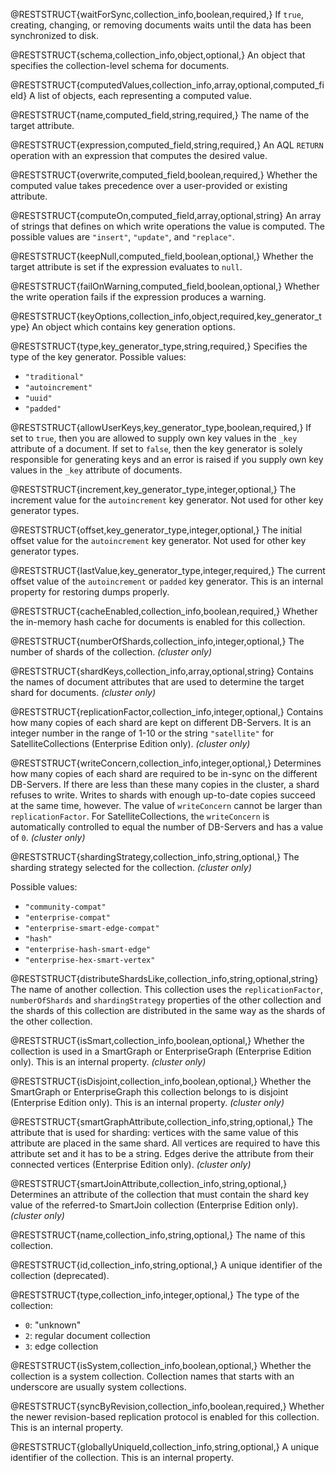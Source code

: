 @RESTSTRUCT{waitForSync,collection_info,boolean,required,}
If `true`, creating, changing, or removing
documents waits until the data has been synchronized to disk.

@RESTSTRUCT{schema,collection_info,object,optional,}
An object that specifies the collection-level schema for documents.

@RESTSTRUCT{computedValues,collection_info,array,optional,computed_field}
A list of objects, each representing a computed value.

@RESTSTRUCT{name,computed_field,string,required,}
The name of the target attribute.

@RESTSTRUCT{expression,computed_field,string,required,}
An AQL `RETURN` operation with an expression that computes the desired value.

@RESTSTRUCT{overwrite,computed_field,boolean,required,}
Whether the computed value takes precedence over a user-provided or
existing attribute.

@RESTSTRUCT{computeOn,computed_field,array,optional,string}
An array of strings that defines on which write operations the value is
computed. The possible values are `"insert"`, `"update"`, and `"replace"`.

@RESTSTRUCT{keepNull,computed_field,boolean,optional,}
Whether the target attribute is set if the expression evaluates to `null`.

@RESTSTRUCT{failOnWarning,computed_field,boolean,optional,}
Whether the write operation fails if the expression produces a warning.

@RESTSTRUCT{keyOptions,collection_info,object,required,key_generator_type}
An object which contains key generation options.

@RESTSTRUCT{type,key_generator_type,string,required,}
Specifies the type of the key generator. Possible values:
- `"traditional"`
- `"autoincrement"`
- `"uuid"`
- `"padded"`

@RESTSTRUCT{allowUserKeys,key_generator_type,boolean,required,}
If set to `true`, then you are allowed to supply
own key values in the `_key` attribute of a document. If set to
`false`, then the key generator is solely responsible for
generating keys and an error is raised if you supply own key values in the
`_key` attribute of documents.

@RESTSTRUCT{increment,key_generator_type,integer,optional,}
The increment value for the `autoincrement` key generator.
Not used for other key generator types.

@RESTSTRUCT{offset,key_generator_type,integer,optional,}
The initial offset value for the `autoincrement` key generator.
Not used for other key generator types.

@RESTSTRUCT{lastValue,key_generator_type,integer,required,}
The current offset value of the `autoincrement` or `padded` key generator.
This is an internal property for restoring dumps properly.

@RESTSTRUCT{cacheEnabled,collection_info,boolean,required,}
Whether the in-memory hash cache for documents is enabled for this
collection.

@RESTSTRUCT{numberOfShards,collection_info,integer,optional,}
The number of shards of the collection. _(cluster only)_

@RESTSTRUCT{shardKeys,collection_info,array,optional,string}
Contains the names of document attributes that are used to
determine the target shard for documents. _(cluster only)_

@RESTSTRUCT{replicationFactor,collection_info,integer,optional,}
Contains how many copies of each shard are kept on different DB-Servers.
It is an integer number in the range of 1-10 or the string `"satellite"`
for SatelliteCollections (Enterprise Edition only). _(cluster only)_

@RESTSTRUCT{writeConcern,collection_info,integer,optional,}
Determines how many copies of each shard are required to be
in-sync on the different DB-Servers. If there are less than these many copies
in the cluster, a shard refuses to write. Writes to shards with enough
up-to-date copies succeed at the same time, however. The value of
`writeConcern` cannot be larger than `replicationFactor`.
For SatelliteCollections, the `writeConcern` is automatically controlled to
equal the number of DB-Servers and has a value of `0`. _(cluster only)_

@RESTSTRUCT{shardingStrategy,collection_info,string,optional,}
The sharding strategy selected for the collection. _(cluster only)_

Possible values:
- `"community-compat"`
- `"enterprise-compat"`
- `"enterprise-smart-edge-compat"`
- `"hash"`
- `"enterprise-hash-smart-edge"`
- `"enterprise-hex-smart-vertex"`

@RESTSTRUCT{distributeShardsLike,collection_info,string,optional,string}
The name of another collection. This collection uses the `replicationFactor`,
`numberOfShards` and `shardingStrategy` properties of the other collection and
the shards of this collection are distributed in the same way as the shards of
the other collection.

@RESTSTRUCT{isSmart,collection_info,boolean,optional,}
Whether the collection is used in a SmartGraph or EnterpriseGraph (Enterprise Edition only).
This is an internal property. _(cluster only)_

@RESTSTRUCT{isDisjoint,collection_info,boolean,optional,}
Whether the SmartGraph or EnterpriseGraph this collection belongs to is disjoint
(Enterprise Edition only). This is an internal property. _(cluster only)_

@RESTSTRUCT{smartGraphAttribute,collection_info,string,optional,}
The attribute that is used for sharding: vertices with the same value of
this attribute are placed in the same shard. All vertices are required to
have this attribute set and it has to be a string. Edges derive the
attribute from their connected vertices (Enterprise Edition only). _(cluster only)_

@RESTSTRUCT{smartJoinAttribute,collection_info,string,optional,}
Determines an attribute of the collection that must contain the shard key value
of the referred-to SmartJoin collection (Enterprise Edition only). _(cluster only)_

@RESTSTRUCT{name,collection_info,string,optional,}
The name of this collection.

@RESTSTRUCT{id,collection_info,string,optional,}
A unique identifier of the collection (deprecated).

@RESTSTRUCT{type,collection_info,integer,optional,}
The type of the collection:
  - `0`: "unknown"
  - `2`: regular document collection
  - `3`: edge collection

@RESTSTRUCT{isSystem,collection_info,boolean,optional,}
Whether the collection is a system collection. Collection names that starts with
an underscore are usually system collections.

@RESTSTRUCT{syncByRevision,collection_info,boolean,required,}
Whether the newer revision-based replication protocol is
enabled for this collection. This is an internal property.

@RESTSTRUCT{globallyUniqueId,collection_info,string,optional,}
A unique identifier of the collection. This is an internal property.

